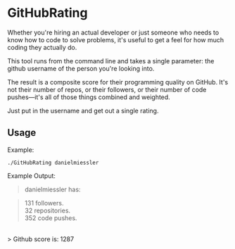 GitHubRating
============

Whether you're hiring an actual developer or just someone who needs to know how to code to solve problems, it's useful to get a feel for how much coding they actually do.

This tool runs from the command line and takes a single parameter: the github username of the person you're looking into.

The result is a composite score for their programming quality on GitHub. It's not their number of repos, or their followers, or their number of code pushes&mdash;it's all of those things combined and weighted.

Just put in the username and get out a single rating.

## Usage

Example:

<code>./GitHubRating danielmiessler</code>

Example Output:

> danielmiessler has:<br />

> 131 followers.<br />
> 32 repositories.<br />
> 352 code pushes.<br />
<br />
> Github score is: 1287
